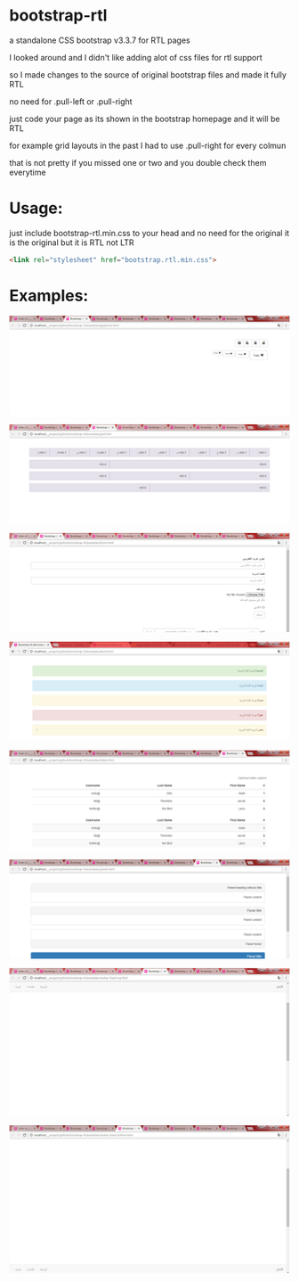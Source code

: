 # bootstrap-rtl

a standalone CSS bootstrap v3.3.7 for RTL pages

I looked around and I didn't like adding alot of css files for rtl support

so I made changes to the source of original bootstrap files and made it fully RTL

no need for .pull-left or .pull-right

just code your page as its shown in the bootstrap homepage and it will be RTL

for example grid layouts in the past I had to use .pull-right for every colmun

that is not pretty if you missed one or two and you double check them everytime

# Usage:

just include bootstrap-rtl.min.css to your head and no need for the original
it is the original but it is RTL not LTR

```HTML
<link rel="stylesheet" href="bootstrap.rtl.min.css">
```

# Examples:

![alt text](https://github.com/talal424/bootstrap-rtl/raw/master/screenshots/glyphicons.png "Glyphicons")

![alt text](https://github.com/talal424/bootstrap-rtl/raw/master/screenshots/grid.png "grid")

![alt text](https://github.com/talal424/bootstrap-rtl/raw/master/screenshots/forms.png "forms")

![alt text](https://github.com/talal424/bootstrap-rtl/raw/master/screenshots/alerts.png "alerts")

![alt text](https://github.com/talal424/bootstrap-rtl/raw/master/screenshots/tables.png "tables")

![alt text](https://github.com/talal424/bootstrap-rtl/raw/master/screenshots/panels.png "panels")

![alt text](https://github.com/talal424/bootstrap-rtl/raw/master/screenshots/navbar-fixed-top.png "navbar-fixed-top")

![alt text](https://github.com/talal424/bootstrap-rtl/raw/master/screenshots/navbar-fixed-bottom.png "navbar-fixed-bottom")
